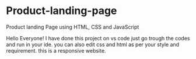 # Product-landing-page
Product landing Page using HTML, CSS and JavaScript

Hello Everyone!
I have done this project on vs code 
just go trough the codes and run in your ide.
you can also edit css and html as per your style and requirement.
this is a responsive website. 


